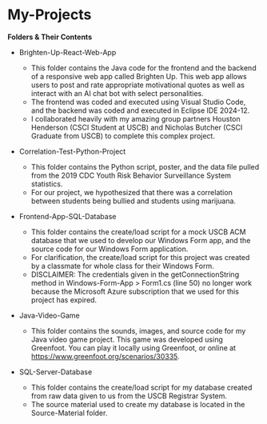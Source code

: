 # My-Projects
**Folders & Their Contents**
- Brighten-Up-React-Web-App<br>
  - This folder contains the Java code for the frontend and the backend of a responsive web app called Brighten Up. This web app allows users to post and rate appropriate motivational quotes as well as interact with an AI chat bot with select personalities.
  - The frontend was coded and executed using Visual Studio Code, and the backend was coded and executed in Eclipse IDE 2024-12.
  - I collaborated heavily with my amazing group partners Houston Henderson (CSCI Student at USCB) and Nicholas Butcher (CSCI Graduate from USCB) to complete this complex project.

- Correlation-Test-Python-Project<br>
  - This folder contains the Python script, poster, and the data file pulled from the 2019 CDC Youth Risk Behavior Surveillance System statistics.
  - For our project, we hypothesized that there was a correlation between students being bullied and students using marijuana. 
    
- Frontend-App-SQL-Database<br>
  - This folder contains the create/load script for a mock USCB ACM database that we used to develop our Windows Form app, and the source code for our Windows Form application.
  - For clarification, the create/load script for this project was created by a classmate for whole class for their Windows Form.
  - DISCLAIMER: The credentials given in the getConnectionString method in Windows-Form-App > Form1.cs (line 50) no longer work because the Microsoft Azure subscription that we used for this project has expired.
    
- Java-Video-Game<br>
  - This folder contains the sounds, images, and source code for my Java video game project. This game was developed using Greenfoot. You can play it locally using Greenfoot, or online at https://www.greenfoot.org/scenarios/30335.

- SQL-Server-Database<br>
  - This folder contains the create/load script for my database created from raw data given to us from the USCB Registrar System.
  - The source material used to create my database is located in the Source-Material folder.
